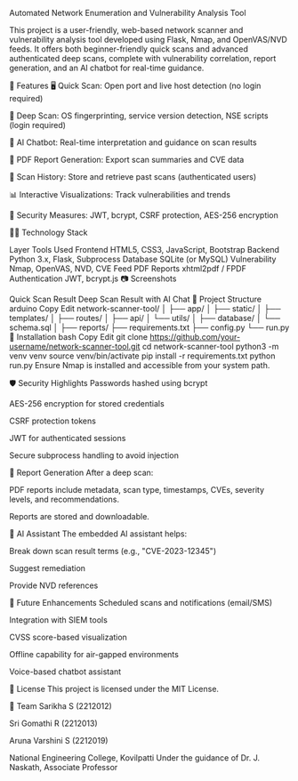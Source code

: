 Automated Network Enumeration and Vulnerability Analysis Tool

This project is a user-friendly, web-based network scanner and vulnerability analysis tool developed using Flask, Nmap, and OpenVAS/NVD feeds. It offers both beginner-friendly quick scans and advanced authenticated deep scans, complete with vulnerability correlation, report generation, and an AI chatbot for real-time guidance.

🚀 Features
🖥️ Quick Scan: Open port and live host detection (no login required)

🔐 Deep Scan: OS fingerprinting, service version detection, NSE scripts (login required)

🧠 AI Chatbot: Real-time interpretation and guidance on scan results

📄 PDF Report Generation: Export scan summaries and CVE data

💾 Scan History: Store and retrieve past scans (authenticated users)

📊 Interactive Visualizations: Track vulnerabilities and trends

🔐 Security Measures: JWT, bcrypt, CSRF protection, AES-256 encryption

🧑‍💻 Technology Stack

Layer	Tools Used
Frontend	HTML5, CSS3, JavaScript, Bootstrap
Backend	Python 3.x, Flask, Subprocess
Database	SQLite (or MySQL)
Vulnerability	Nmap, OpenVAS, NVD, CVE Feed
PDF Reports	xhtml2pdf / FPDF
Authentication	JWT, bcrypt.js
📷 Screenshots

Quick Scan Result	Deep Scan Result with AI Chat
📂 Project Structure
arduino
Copy
Edit
network-scanner-tool/
│
├── app/
│   ├── static/
│   ├── templates/
│   ├── routes/
│   ├── api/
│   └── utils/
│
├── database/
│   └── schema.sql
│
├── reports/
├── requirements.txt
├── config.py
└── run.py
🔧 Installation
bash
Copy
Edit
git clone https://github.com/your-username/network-scanner-tool.git
cd network-scanner-tool
python3 -m venv venv
source venv/bin/activate
pip install -r requirements.txt
python run.py
Ensure Nmap is installed and accessible from your system path.

🛡️ Security Highlights
Passwords hashed using bcrypt

AES-256 encryption for stored credentials

CSRF protection tokens

JWT for authenticated sessions

Secure subprocess handling to avoid injection

📑 Report Generation
After a deep scan:

PDF reports include metadata, scan type, timestamps, CVEs, severity levels, and recommendations.

Reports are stored and downloadable.

🧠 AI Assistant
The embedded AI assistant helps:

Break down scan result terms (e.g., "CVE-2023-12345")

Suggest remediation

Provide NVD references

🔮 Future Enhancements
Scheduled scans and notifications (email/SMS)

Integration with SIEM tools

CVSS score-based visualization

Offline capability for air-gapped environments

Voice-based chatbot assistant

📜 License
This project is licensed under the MIT License.

👥 Team
Sarikha S (2212012)

Sri Gomathi R (2212013)

Aruna Varshini S (2212019)

National Engineering College, Kovilpatti
Under the guidance of Dr. J. Naskath, Associate Professor

